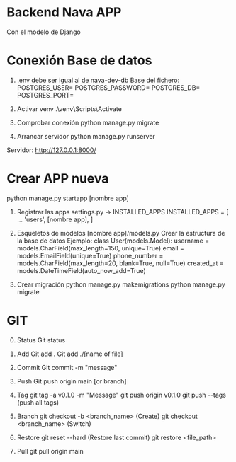 # Backend Nava APP
Con el modelo de Django

# Conexión Base de datos
1. .env debe ser igual al de nava-dev-db
Base del fichero:
POSTGRES_USER=
POSTGRES_PASSWORD=
POSTGRES_DB=
POSTGRES_PORT=

2. Activar venv
.\venv\Scripts\Activate

3. Comprobar conexión
python manage.py migrate

4. Arrancar servidor
python manage.py runserver

Servidor: http://127.0.0.1:8000/

# Crear APP nueva
python manage.py startapp [nombre app]

1. Registrar las apps
settings.py -> INSTALLED_APPS
INSTALLED_APPS = [
    ...
    'users',
    [nombre app],
]

2. Esqueletos de modelos
[nombre app]/models.py
Crear la estructura de la base de datos
Ejemplo:
class User(models.Model):
    username = models.CharField(max_length=150, unique=True)
    email = models.EmailField(unique=True)
    phone_number = models.CharField(max_length=20, blank=True, null=True)
    created_at = models.DateTimeField(auto_now_add=True)

3. Crear migración
python manage.py makemigrations
python manage.py migrate


# GIT
0. Status
Git status

1. Add
Git add . 
Git add ./[name of file]

2. Commit
Git commit -m "message"

3. Push
Git push origin main [or branch]

4. Tag
git tag -a v0.1.0 -m "Message"
git push origin v0.1.0
git push --tags (push all tags)

5. Branch
git checkout -b <branch_name> (Create)
git checkout <branch_name> (Switch)

6. Restore
git reset --hard (Restore last commit)
git restore <file_path>

7. Pull
git pull origin main



